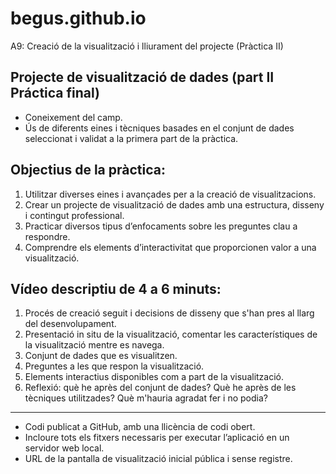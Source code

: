 # begus.github.io
A9: Creació de la visualització i lliurament del projecte (Pràctica II)
## **Projecte de visualització de dades (part II Práctica final)**

* Coneixement del camp.
* Ús de diferents eines i tècniques basades en el conjunt de dades seleccionat i validat a la primera part de la pràctica. 

## **Objectius de la pràctica:**

1. Utilitzar diverses eines i avançades per a la creació de visualitzacions.
2. Crear un projecte de visualització de dades amb una estructura, disseny i contingut professional.
3. Practicar diversos tipus d’enfocaments sobre les preguntes clau a respondre.
4. Comprendre els elements d’interactivitat que proporcionen valor a una visualització.

## **Vídeo descriptiu de 4 a 6 minuts:**

1. Procés de creació seguit i decisions de disseny que s'han pres al llarg del desenvolupament.
2. Presentació in situ de la visualització, comentar les característiques de la visualització mentre es navega.
3. Conjunt de dades que es visualitzen.
4. Preguntes a les que respon la visualització.
5. Elements interactius disponibles com a part de la visualització.
6. Reflexió: què he après del conjunt de dades? Què he après de les tècniques utilitzades? Què m'hauria agradat fer i no podia?

***

* Codi publicat a GitHub, amb una llicència de codi obert.
* Incloure tots els fitxers necessaris per executar l’aplicació en un servidor web local. 
* URL de la pantalla de visualització inicial pública i sense registre.

